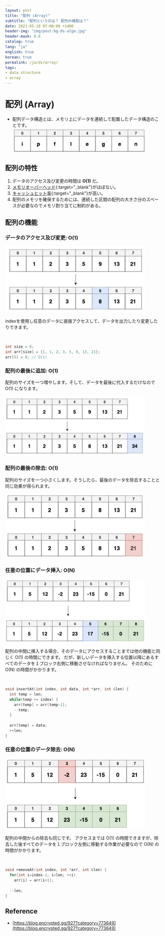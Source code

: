 ```yaml
---
layout: post
title: "配列 (Array)"
subtitle: "配列というのは？ 配列の機能は？"
date: 2021-05-10 07:00:00 +1400
header-img: "img/post-bg-ds-algo.jpg"
header-mask: 0.6
catalog: true
lang: "ja"
english: true
korean: true
permalink: /ja/ds/array/
tags:
- data structure
- array
---
```



# 配列 (Array)

- 配列データ構造とは、メモリ上にデータを連続して配置したデータ構造のことです。
![array](/img/in-post/ds-algo/array/array.png)


## 配列の特性 
1. データのアクセス及び変更の時間は **O(1)** だ。
2. [メモリオーバーヘッド](https://wa3.i-3-i.info/word12471.html){:target="_blank"}がほぼない。
3. [キャッシュヒット率](https://www.cloudflare.com/ja-jp/learning/cdn/what-is-a-cache-hit-ratio/){:target="_blank"}が高い。
4. 配列のメモリを確保するためには、連続した区間の配列の大きさ分のスペースが必要なのでメモリ割り当てに制約がある。

## 配列の機能

<style>
img {max-width: 90% !important;}
</style>

### データのアクセス及び変更: O(1)
![array access/modify](/img/in-post/ds-algo/array/array-access-modify.png)

indexを使用し任意のデータに直接アクセスして、データを出力したり変更したりできます。

<br />

```cpp
int size = 8;
int arr[size] = {1, 1, 2, 3, 5, 9, 13, 21};
arr[5] = 8; // O(1)
```

### 配列の最後に追加: O(1)
配列のサイズを一つ増やします。そして、データを最後に代入するだけなので O(1) になります。

![array pushback](/img/in-post/ds-algo/array/array-pushback.png)

### 配列の最後の除去: O(1)
配列のサイズを一つ小さくします。そうしたら、最後のデータを除去することと同じ効果が得られます。

![array pop back](/img/in-post/ds-algo/array/array-popback.png)


### 任意の位置にデータ挿入: O(N) 
![array insert at](/img/in-post/ds-algo/array/array-insertat.png)

配列の中間に挿入する場合、そのデータにアクセスすることまでは他の機能と同じく O(1) の時間にできます。
だが、新しいデータを挿入する位置以降にあるすべてのデータを１ブロック右側に移動させなければなりません。
そのために O(N) の時間がかかります。

<br />

```cpp
void insertAt(int index, int data, int *arr, int &len) {
  int temp = len; 
  while(temp >= index) {
    arr[temp] = arr[temp-1];
    --temp;
  }

  arr[temp] = data;
  ++len;
}
```

### 任意の位置のデータ除去: O(N)
![array delete at](/img/in-post/ds-algo/array/array-deleteat.png)

配列の中間からの除去も同じです。
アクセスまでは O(1) の時間できますが、除去した後すべてのデータを１ブロック左側に移動する作業が必要なので O(N) の時間がかかります。

<br />

```cpp
void removeAt(int index, int *arr, int &len) {
  for(int i=index-1; i<len; ++i) 
    arr[i] = arr[i+1];

  --len;
}
```

## Reference
- [https://blog.encrypted.gg/927?category=773649](https://blog.encrypted.gg/927?category=773649)